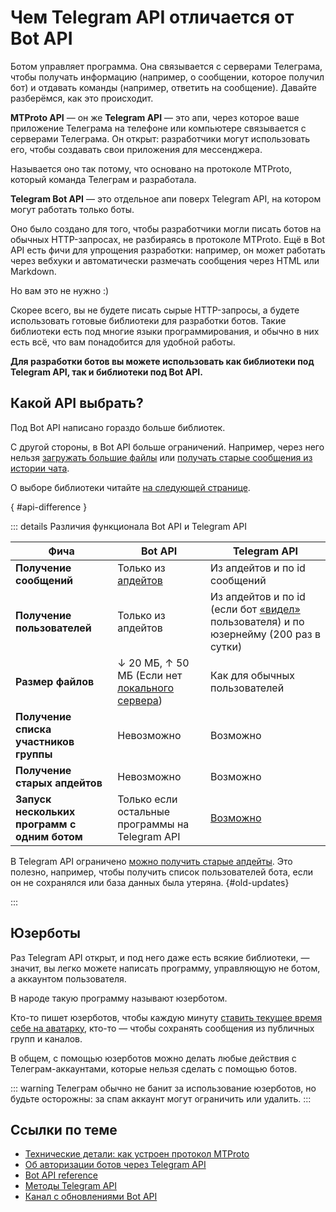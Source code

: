 # Чем Telegram API отличается от Bot API

Ботом управляет программа. Она связывается с серверами Телеграма, чтобы
получать информацию (например, о сообщении, которое получил бот) и отдавать команды (например, ответить на сообщение).
Давайте разберёмся, как это происходит.

**MTProto API** — он же **Telegram API** — это апи, через которое ваше приложение Телеграма на телефоне
или компьютере связывается с серверами Телеграма. Он открыт: разработчики могут использовать его, чтобы создавать
свои приложения для мессенджера.

Называется оно так потому, что основано на протоколе MTProto, который команда
Телеграм и разработала.

**Telegram Bot API** — это отдельное апи поверх Telegram API, на котором могут работать только боты.

Оно было создано для того, чтобы разработчики могли писать ботов на обычных HTTP-запросах, не разбираясь в протоколе
MTProto. Ещё в Bot API есть фичи для упрощения разработки: например, он может работать через вебхуки и автоматически
размечать сообщения через HTML или Markdown.

Но вам это не нужно :&#8288;)

Скорее всего, вы не будете писать сырые HTTP-запросы, а будете использовать готовые библиотеки для разработки ботов.
Такие библиотеки есть под многие языки программирования, и обычно в них есть всё, что вам понадобится для удобной
работы.

**Для разработки ботов вы можете использовать как библиотеки под Telegram API, так и библиотеки под Bot API.**

## Какой API выбрать?

Под Bot API написано гораздо больше библиотек.

С другой стороны, в Bot API больше ограничений. Например, через него
нельзя [загружать большие файлы](../messages/sending#file-limits)
или [получать старые сообщения из истории чата](./updates#limitations).

О выборе библиотеки читайте [на следующей странице](./libraries).

{ #api-difference }

::: details Различия функционала Bot API и Telegram API

| Фича                                     | Bot API                                                                                                           | Telegram API                                                                                                   |
|------------------------------------------|-------------------------------------------------------------------------------------------------------------------|----------------------------------------------------------------------------------------------------------------|
| **Получение сообщений**                      | Только из [апдейтов](./updates)                                                                                   | Из апдейтов и по id сообщений                                                                                  |
| **Получение пользователей**                  | Только из апдейтов                                                                                                | Из апдейтов и по id (если бот [«видел»](../chats/pm#seen-users) пользователя) и по юзернейму (200 раз в сутки) |
| **Размер файлов**                            | ↓ 20 МБ, ↑ 50 МБ (Если нет [локального сервера](https://core.telegram.org/bots/api#using-a-local-bot-api-server)) | Как для обычных пользователей                                                                                  |
| **Получение списка участников группы**       | Невозможно                                                                                                        | Возможно                                                                                                       |
| **Получение старых апдейтов**                | Невозможно                                                                                                        | Возможно                                                                                                       |
| **Запуск нескольких программ с одним ботом** | Только если остальные программы на Telegram API                                                                   | [Возможно](./updates#получение-апдеитов-несколько-раз)                                                         |

В Telegram API ограничено [можно получить старые апдейты](https://core.telegram.org/api/updates#recovering-gaps).
Это полезно, например, чтобы получить список пользователей бота, если он не сохранялся или база данных была утеряна.
{#old-updates}

:::

## Юзерботы

Раз Telegram API открыт, и под него даже есть всякие библиотеки, — значит, вы легко можете написать программу,
управляющую не ботом, а аккаунтом пользователя.

В народе такую программу называют юзерботом.

Кто-то пишет юзерботов, чтобы каждую
минуту [ставить текущее время себе на аватарку](https://habr.com/ru/articles/457078/), кто-то — чтобы сохранять
сообщения из публичных групп и каналов.

В общем, с помощью юзерботов можно делать любые действия с Телеграм-аккаунтами, которые нельзя сделать с помощью ботов.

::: warning
Телеграм обычно не банит за использование юзерботов, но будьте осторожны: за спам аккаунт могут ограничить
или удалить.
:::

## Ссылки по теме

- [Технические детали: как устроен протокол MTProto](https://core.telegram.org/mtproto)
- [Об авторизации ботов через Telegram API](https://core.telegram.org/api/bots)
- [Bot API reference](https://core.telegram.org/bots/api)
- [Методы Telegram API](https://core.telegram.org/methods)
- [Канал с обновлениями Bot API](https://t.me/BotNews)
